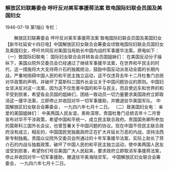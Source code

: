 ### 解放区妇联筹委会  呼吁反对美军事援蒋法案  致电国际妇联会员国及美国妇女

1946-07-18
第1版()
专栏：

　　解放区妇联筹委会
    呼吁反对美军事援蒋法案
    致电国际妇联会员国及美国妇女
    【新华社延安十四日电】中国解放区妇女联合会筹委会顷致电国际妇联会员国妇女及美国妇女，呼吁共同反对美国当局助长中国内战的军事援华法案。原电如下：
    （一）致国际妇联电：
    国际妇女联合会并转各会员国姐妹们：
    在美国反动分子操纵下，美国众院外交委员会已经通过了继续军事援华法案，在世界和平民主的时代，这一措施将大大支持蒋介石的独裁统治，鼓励中国反动派发动全面的长期内战，严重地阻碍中国人民的和平民主独立运动，这不仅违背去年十二月杜鲁门总统对华政策的声明，并破坏了莫斯科三国外长会议关于中国问题协议的原则。中国妇女坚决反对这一法案，因为这不仅危害中国的和平与民主，而且使远东和世界的和平受到损害，希望各会员国的姐妹们，团结一致动员一切力量要求美国政府立即取消这一援华法案，立即停止并收回对华一切军事援助，并撤退驻华美国军队。
    中国解放区妇女联合会筹委会，
    一九四六年七月十二日。
    （二）致美国妇女电：
    亲爱的美国姐妹们：
    中美两国人民友谊，素称深厚，贵国杜鲁门总统去年十二月曾宣布对华不干涉政策，希望中国和平统一，成立民主联合政府。贵国国务卿所参加的莫斯科三国外长会议，也曾签署关于中国问题的协议。现在中国不但民主联合政府没有成立，相反的，中国国民党独裁政府正在扩大并延长万恶的内战，坚持法西斯专制独裁。贵国众议院外交委员会所通过的十年军事援华法案，实际上助长了蒋介石的内战与独裁政策，破坏了中国人民的和平民主独立运动，使中美两国人民友谊受到损害，希望你们号召美国广大人民起来，要求政府立即取消军事援蒋法案，停止并收回对华一切军事援助，撤退驻华美海陆空军。
    中国解放区妇女联合会筹委会，
    一九四六年七月十二日。
